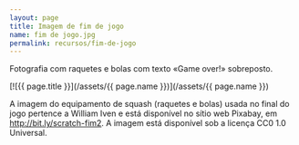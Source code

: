 ```yaml
---
layout: page
title: Imagem de fim de jogo
name: fim de jogo.jpg
permalink: recursos/fim-de-jogo
---
```

Fotografia com raquetes e bolas com texto «Game over!» sobreposto.

[![{{ page.title }}](/assets/{{ page.name }})](/assets/{{ page.name }})

A imagem do equipamento de squash (raquetes e bolas) usada no final do jogo pertence a William Iven e está disponível no sítio web Pixabay, em <http://bit.ly/scratch-fim2>. A imagem está disponível sob a licença CC0 1.0 Universal.